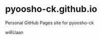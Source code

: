 # pyoosho-ck.github.io
Personal GitHub Pages site for pyoosho-ck















































wi6Uaan
